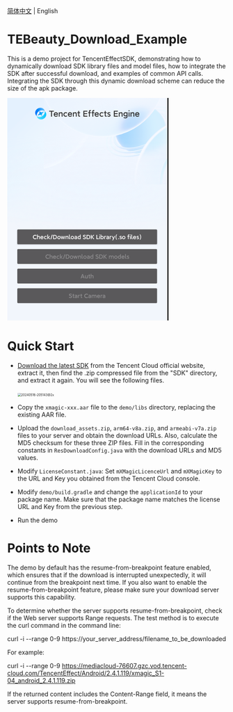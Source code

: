 [简体中文](https://github.com/Tencent-RTC/TencentEffect_Android/blob/main/TEBeauty_Download_Example/README_zh_CN.md)  |  English

# TEBeauty_Download_Example

This is a demo project for TencentEffectSDK, demonstrating how to dynamically download SDK library files and model files, how to integrate the SDK after successful download, and examples of common API calls. Integrating the SDK through this dynamic download scheme can reduce the size of the apk package.

<img src="./doc/20240516-210120@2x.png" alt="20240516-210120@2x" style="zoom:50%;" />



# Quick Start

- [Download the latest SDK](https://www.tencentcloud.com/document/product/1143/45377) from the Tencent Cloud official website, extract it, then find the .zip compressed file from the "SDK" directory, and extract it again. You will see the following files.

  <img src="/Users/jiangpeng/XMagic/github-project/TencentEffect_Android/TEBeauty_Download_Example/doc/20240516-205143@2x.png" alt="20240516-205143@2x" style="zoom:50%;" />

- Copy the `xmagic-xxx.aar` file to the `demo/libs` directory, replacing the existing AAR file.

- Upload the `download_assets.zip`, `arm64-v8a.zip`, and `armeabi-v7a.zip` files to your server and obtain the download URLs. Also, calculate the MD5 checksum for these three ZIP files. Fill in the corresponding constants in `ResDownloadConfig.java` with the download URLs and MD5 values.

- Modify `LicenseConstant.java`: Set `mXMagicLicenceUrl` and `mXMagicKey` to the URL and Key you obtained from the Tencent Cloud console.

- Modify `demo/build.gradle` and change the `applicationId` to your package name. Make sure that the package name matches the license URL and Key from the previous step.

- Run the demo

# Points to Note

The demo by default has the resume-from-breakpoint feature enabled, which ensures that if the download is interrupted unexpectedly, it will continue from the breakpoint next time. If you also want to enable the resume-from-breakpoint feature, please make sure your download server supports this capability.

To determine whether the server supports resume-from-breakpoint, check if the Web server supports Range requests. The test method is to execute the curl command in the command line:

curl -i --range 0-9 https://your_server_address/filename_to_be_downloaded

For example:

curl -i --range 0-9 https://mediacloud-76607.gzc.vod.tencent-cloud.com/TencentEffect/Android/2.4.1.119/xmagic_S1-04_android_2.4.1.119.zip

If the returned content includes the Content-Range field, it means the server supports resume-from-breakpoint.